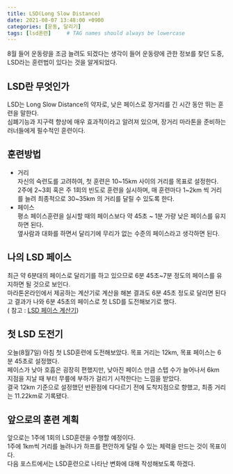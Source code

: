 ```yaml
---
title: LSD(Long Slow Distance)
date: 2021-08-07 13:48:00 +0900
categories: [운동, 달리기]
tags: [lsd훈련]     # TAG names should always be lowercase
---
```

8월 들어 운동량을 조금 늘려도 되겠다는 생각이 들어 운동량에 관한 정보를 찾던 도중, LSD라는 훈련법이 있다는 것을 알게되었다.  

## LSD란 무엇인가
LSD는 Long Slow Distance의 약자로, 낮은 페이스로 장거리를 긴 시간 동안 뛰는 훈련을 말한다.  
심폐기능과 지구력 향상에 매우 효과적이라고 알려져 있으며, 장거리 마라톤을 준비하는 러너들에게 필수적인 훈련이다.  


## 훈련방법
 - 거리  
자신의 숙련도를 고려하여, 첫 훈련은 10~15km 사이의 거리를 목표로 설정한다.  
2주에 2~3회 혹은 주 1회의 빈도로 훈련을 실시하며, 매 훈련마다 1~2km 씩 거리를 늘려 최종적으로 30~35km 의 거리를 달릴 수 있도록 한다.  
- 페이스  
평소 페이스훈련을 실시할 때의 페이스보다 약 45초 ~ 1분 가량 낮은 페이스를 유지하면 된다.  
옆사람과 대화를 하면서 달리기에 무리가 없는 수준의 페이스라고 생각하면 된다.  

## 나의 LSD 페이스
최근 약 6분대의 페이스로 달리기를 하고 있으므로 6분 45초~7분 정도의 페이스를 유지하면 될 것으로 보인다.  
마라톤온라인에서 제공하는 계산기로 계산을 해본 결과도 6분 45초 정도로 달리면 된다고 결과가 나와 6분 45초의 페이스로 첫 LSD를 도전해보기로 했다.  
( 참고 : [LSD 페이스 계산기](http://www.marathon.pe.kr/pds/training_pace.shtml))

## 첫 LSD 도전기
오늘(8월7일) 아침 첫 LSD훈련에 도전해보았다. 목표 거리는 12km, 목표 페이스는 6분 45초로 설정했다.  
페이스가 낮아 호흡은 굉장히 편했지만, 낮아진 페이스 만큼 스텝 수가 늘어나서 6km 지점을 지날 때 부터 무릎에 부하가 걸리기 시작한다는 느낌을 받았다.  
결국 12km 기준으로 설정했던 반환점에 다다르기 전에 도착지점으로 향했고, 최종 거리는 11.22km로 기록됐다.

## 앞으로의 훈련 계획
앞으로는 1주에 1회의 LSD훈련을 수행할 예정이다.  
1주에 1km씩 거리를 늘려나가 하프를 편안하게 달릴 수 있는 체력을 만드는 것이 목표이다.  
다음 포스트에서는 LSD훈련으로 나타난 변화에 대해 작성해보도록 하겠다.